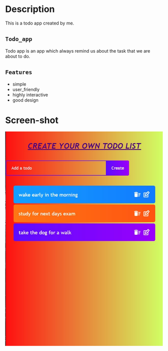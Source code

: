 # Description
This is a todo app created by me.

## `Todo_app`

Todo app is an app which always remind us about the task that we are about to do.

## `Features`

- simple
- user_friendly
- highly interactive
- good design

# Screen-shot
![App Screenshot](https://github.com/AKHILSUNNI/Todo_app/blob/main/todo_preview.jpg)
